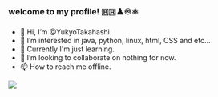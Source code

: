 ### welcome to my profile! 🇧🇷♟️♾️⚛️
- 👋 Hi, I’m @YukyoTakahashi
- 👀 I’m interested in java, python, linux, html, CSS and etc...
- 🌱 Currently I'm just learning.
- 💞️ I’m looking to collaborate on nothing for now.
- 📫 How to reach me offline.

![](https://media.tenor.com/3ZI7-V0G60UAAAAd/hans-niemann-magnus-carlsen.gif)

<!--YukyoTakahashi/YukyoTakahashi is a ✨ special ✨ repository because its `README.md` (this file) appears on your GitHub profile.
You can click the Preview link to take a look at your changes.-->


